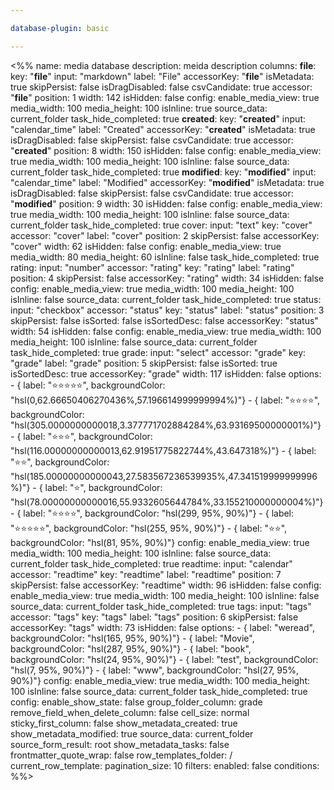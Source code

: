 ```yaml
---

database-plugin: basic

---
```


<%%
name: media database
description: meida  description
columns:
  __file__:
    key: "__file__"
    input: "markdown"
    label: "File"
    accessorKey: "__file__"
    isMetadata: true
    skipPersist: false
    isDragDisabled: false
    csvCandidate: true
    accessor: "__file__"
    position: 1
    width: 142
    isHidden: false
    config:
      enable_media_view: true
      media_width: 100
      media_height: 100
      isInline: true
      source_data: current_folder
      task_hide_completed: true
  __created__:
    key: "__created__"
    input: "calendar_time"
    label: "Created"
    accessorKey: "__created__"
    isMetadata: true
    isDragDisabled: false
    skipPersist: false
    csvCandidate: true
    accessor: "__created__"
    position: 8
    width: 150
    isHidden: false
    config:
      enable_media_view: true
      media_width: 100
      media_height: 100
      isInline: false
      source_data: current_folder
      task_hide_completed: true
  __modified__:
    key: "__modified__"
    input: "calendar_time"
    label: "Modified"
    accessorKey: "__modified__"
    isMetadata: true
    isDragDisabled: false
    skipPersist: false
    csvCandidate: true
    accessor: "__modified__"
    position: 9
    width: 30
    isHidden: false
    config:
      enable_media_view: true
      media_width: 100
      media_height: 100
      isInline: false
      source_data: current_folder
      task_hide_completed: true
  cover:
    input: "text"
    key: "cover"
    accessor: "cover"
    label: "cover"
    position: 2
    skipPersist: false
    accessorKey: "cover"
    width: 62
    isHidden: false
    config:
      enable_media_view: true
      media_width: 80
      media_height: 60
      isInline: false
      task_hide_completed: true
  rating:
    input: "number"
    accessor: "rating"
    key: "rating"
    label: "rating"
    position: 4
    skipPersist: false
    accessorKey: "rating"
    width: 34
    isHidden: false
    config:
      enable_media_view: true
      media_width: 100
      media_height: 100
      isInline: false
      source_data: current_folder
      task_hide_completed: true
  status:
    input: "checkbox"
    accessor: "status"
    key: "status"
    label: "status"
    position: 3
    skipPersist: false
    isSorted: false
    isSortedDesc: false
    accessorKey: "status"
    width: 54
    isHidden: false
    config:
      enable_media_view: true
      media_width: 100
      media_height: 100
      isInline: false
      source_data: current_folder
      task_hide_completed: true
  grade:
    input: "select"
    accessor: "grade"
    key: "grade"
    label: "grade"
    position: 5
    skipPersist: false
    isSorted: true
    isSortedDesc: true
    accessorKey: "grade"
    width: 117
    isHidden: false
    options:
      - { label: "⭐️⭐️⭐️⭐️⭐️", backgroundColor: "hsl(0,62.66650406270436%,57.196614999999994%)"}
      - { label: "⭐️⭐️⭐️⭐️", backgroundColor: "hsl(305.0000000000018,3.377771702884284%,63.93169500000001%)"}
      - { label: "⭐️⭐️⭐️", backgroundColor: "hsl(116.00000000000013,62.91951775822744%,43.647318%)"}
      - { label: "⭐️⭐️", backgroundColor: "hsl(185.00000000000043,27.583567236539935%,47.341519999999996%)"}
      - { label: "⭐️", backgroundColor: "hsl(78.00000000000016,55.9332605644784%,33.155210000000004%)"}
      - { label: "⭐⭐⭐⭐", backgroundColor: "hsl(299, 95%, 90%)"}
      - { label: "⭐⭐⭐⭐⭐", backgroundColor: "hsl(255, 95%, 90%)"}
      - { label: "⭐⭐", backgroundColor: "hsl(81, 95%, 90%)"}
    config:
      enable_media_view: true
      media_width: 100
      media_height: 100
      isInline: false
      source_data: current_folder
      task_hide_completed: true
  readtime:
    input: "calendar"
    accessor: "readtime"
    key: "readtime"
    label: "readtime"
    position: 7
    skipPersist: false
    accessorKey: "readtime"
    width: 96
    isHidden: false
    config:
      enable_media_view: true
      media_width: 100
      media_height: 100
      isInline: false
      source_data: current_folder
      task_hide_completed: true
  tags:
    input: "tags"
    accessor: "tags"
    key: "tags"
    label: "tags"
    position: 6
    skipPersist: false
    accessorKey: "tags"
    width: 73
    isHidden: false
    options:
      - { label: "weread", backgroundColor: "hsl(165, 95%, 90%)"}
      - { label: "Movie", backgroundColor: "hsl(287, 95%, 90%)"}
      - { label: "book", backgroundColor: "hsl(24, 95%, 90%)"}
      - { label: "test", backgroundColor: "hsl(7, 95%, 90%)"}
      - { label: "www", backgroundColor: "hsl(27, 95%, 90%)"}
    config:
      enable_media_view: true
      media_width: 100
      media_height: 100
      isInline: false
      source_data: current_folder
      task_hide_completed: true
config:
  enable_show_state: false
  group_folder_column: grade
  remove_field_when_delete_column: false
  cell_size: normal
  sticky_first_column: false
  show_metadata_created: true
  show_metadata_modified: true
  source_data: current_folder
  source_form_result: root
  show_metadata_tasks: false
  frontmatter_quote_wrap: false
  row_templates_folder: /
  current_row_template: 
  pagination_size: 10
filters:
  enabled: false
  conditions:
%%>